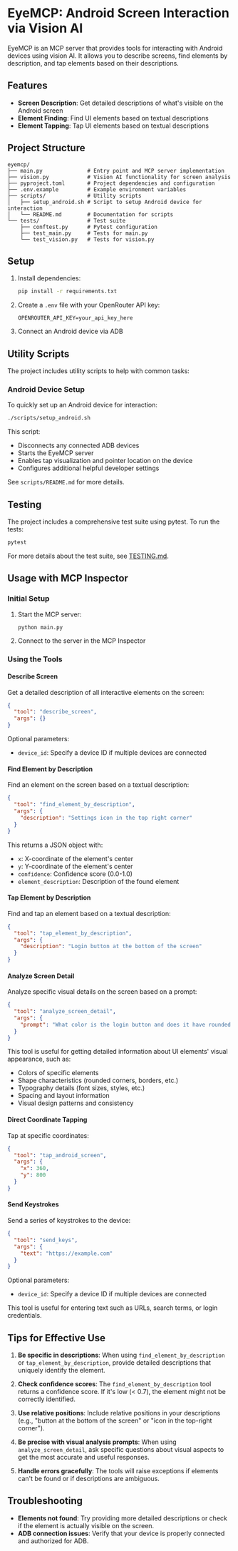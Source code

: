 # EyeMCP: Android Screen Interaction via Vision AI

EyeMCP is an MCP server that provides tools for interacting with Android devices using vision AI. It allows you to describe screens, find elements by description, and tap elements based on their descriptions.

## Features

- **Screen Description**: Get detailed descriptions of what's visible on the Android screen
- **Element Finding**: Find UI elements based on textual descriptions
- **Element Tapping**: Tap UI elements based on textual descriptions

## Project Structure

```
eyemcp/
├── main.py              # Entry point and MCP server implementation
├── vision.py            # Vision AI functionality for screen analysis
├── pyproject.toml       # Project dependencies and configuration
├── .env.example         # Example environment variables
├── scripts/             # Utility scripts
│   ├── setup_android.sh # Script to setup Android device for interaction
│   └── README.md        # Documentation for scripts
└── tests/               # Test suite
    ├── conftest.py      # Pytest configuration
    ├── test_main.py     # Tests for main.py
    └── test_vision.py   # Tests for vision.py
```

## Setup

1. Install dependencies:
   ```bash
   pip install -r requirements.txt
   ```

2. Create a `.env` file with your OpenRouter API key:
   ```
   OPENROUTER_API_KEY=your_api_key_here
   ```

3. Connect an Android device via ADB

## Utility Scripts

The project includes utility scripts to help with common tasks:

### Android Device Setup

To quickly set up an Android device for interaction:

```bash
./scripts/setup_android.sh
```

This script:
- Disconnects any connected ADB devices
- Starts the EyeMCP server
- Enables tap visualization and pointer location on the device
- Configures additional helpful developer settings

See `scripts/README.md` for more details.

## Testing

The project includes a comprehensive test suite using pytest. To run the tests:

```bash
pytest
```

For more details about the test suite, see [TESTING.md](TESTING.md).

## Usage with MCP Inspector

### Initial Setup

1. Start the MCP server:
   ```bash
   python main.py
   ```

2. Connect to the server in the MCP Inspector

### Using the Tools

#### Describe Screen

Get a detailed description of all interactive elements on the screen:

```json
{
  "tool": "describe_screen",
  "args": {}
}
```

Optional parameters:
- `device_id`: Specify a device ID if multiple devices are connected

#### Find Element by Description

Find an element on the screen based on a textual description:

```json
{
  "tool": "find_element_by_description",
  "args": {
    "description": "Settings icon in the top right corner"
  }
}
```

This returns a JSON object with:
- `x`: X-coordinate of the element's center
- `y`: Y-coordinate of the element's center
- `confidence`: Confidence score (0.0-1.0)
- `element_description`: Description of the found element

#### Tap Element by Description

Find and tap an element based on a textual description:

```json
{
  "tool": "tap_element_by_description",
  "args": {
    "description": "Login button at the bottom of the screen"
  }
}
```

#### Analyze Screen Detail

Analyze specific visual details on the screen based on a prompt:

```json
{
  "tool": "analyze_screen_detail",
  "args": {
    "prompt": "What color is the login button and does it have rounded corners?"
  }
}
```

This tool is useful for getting detailed information about UI elements' visual appearance, such as:
- Colors of specific elements
- Shape characteristics (rounded corners, borders, etc.)
- Typography details (font sizes, styles, etc.)
- Spacing and layout information
- Visual design patterns and consistency

#### Direct Coordinate Tapping

Tap at specific coordinates:

```json
{
  "tool": "tap_android_screen",
  "args": {
    "x": 360,
    "y": 800
  }
}
```

#### Send Keystrokes

Send a series of keystrokes to the device:

```json
{
  "tool": "send_keys",
  "args": {
    "text": "https://example.com"
  }
}
```

Optional parameters:
- `device_id`: Specify a device ID if multiple devices are connected

This tool is useful for entering text such as URLs, search terms, or login credentials.


## Tips for Effective Use

1. **Be specific in descriptions**: When using `find_element_by_description` or `tap_element_by_description`, provide detailed descriptions that uniquely identify the element.

2. **Check confidence scores**: The `find_element_by_description` tool returns a confidence score. If it's low (< 0.7), the element might not be correctly identified.

3. **Use relative positions**: Include relative positions in your descriptions (e.g., "button at the bottom of the screen" or "icon in the top-right corner").

4. **Be precise with visual analysis prompts**: When using `analyze_screen_detail`, ask specific questions about visual aspects to get the most accurate and useful responses.

5. **Handle errors gracefully**: The tools will raise exceptions if elements can't be found or if descriptions are ambiguous.

## Troubleshooting

- **Elements not found**: Try providing more detailed descriptions or check if the element is actually visible on the screen.
- **ADB connection issues**: Verify that your device is properly connected and authorized for ADB.
